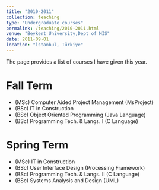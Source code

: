 ```yaml
---
title: "2010-2011"
collection: teaching
type: "Undergraduate courses"
permalink: /teaching/2010-2011.html
venue: "Beykent University,Dept of MIS"
date: 2011-09-01
location: "İstanbul, Türkiye"
---
```


The page provides a list of courses I have given this year.

Fall Term
======

- (MSc) Computer Aided Project Management (MsProject) 
- (BSc) IT in Construction 
- (BSc) Object Oriented Programming (Java Language)
- (BSc) Programming Tech. & Langs. I (C Language)

Spring Term
======

- (MSc) IT in Construction
- (BSc) User Interface Design (Processing Framework) 
- (BSc) Programming Tech. & Langs. II (C Language)
- (BSc) Systems Analysis and Design (UML)